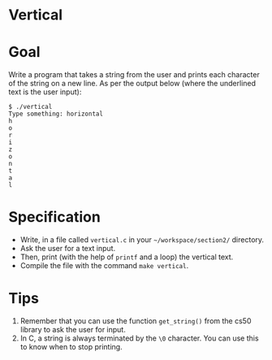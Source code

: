 # Vertical

# Goal

Write a program that takes a string from the user and prints each character of the string on a new line. As per the output below (where the underlined text is the user input):


    $ ./vertical
    Type something: horizontal
    h
    o
    r
    i
    z
    o
    n
    t
    a
    l


# Specification
- Write, in a file called `vertical.c` in your `~/workspace/section2/` directory.
- Ask the user for a text input.
- Then, print (with the help of `printf` and a loop) the vertical text.
- Compile the file with the command `make vertical`.


# Tips
1. Remember that you can use the function `get_string()` from the cs50 library to ask the user for input.
2. In C, a string is always terminated by the `\0` character. You can use this to know when to stop printing.

